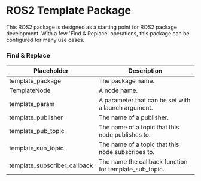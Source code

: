 # ROS2 Template Package

This ROS2 package is designed as a starting point for ROS2 package development. With a few 'Find & Replace' operations, this package can be configured for many use cases.

### Find & Replace
Placeholder | Description
----------- | -----------
template_package | The package name.
TemplateNode | A node name.
template_param | A parameter that can be set with a launch argument.
template_publisher | The name of a publisher.
template_pub_topic | The name of a topic that this node publishes to.
template_sub_topic | The name of a topic that this node subscribes to.
template_subscriber_callback | The name the callback function for template_sub_topic.
